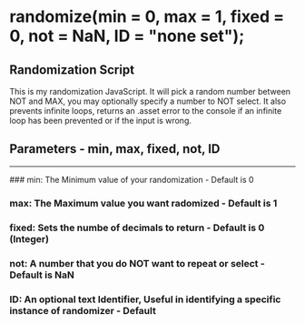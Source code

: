 # randomize(min = 0, max = 1, fixed = 0, not = NaN, ID = "none set");
## Randomization Script

This is my randomization JavaScript. It will pick a random number between NOT and MAX, you may optionally specify a number to NOT select. It also prevents infinite loops, returns an .asset error to the console if an infinite loop has been prevented or if the input is wrong. 

## Parameters - min, max, fixed, not, ID
<hr/>
### min: The Minimum value of your randomization - Default is 0

### max: The Maximum value you want radomized - Default is 1

### fixed: Sets the numbe of decimals to return - Default is 0 (Integer)

### not: A number that you do NOT want to repeat or select - Default is NaN

### ID: An optional text Identifier, Useful in identifying a specific instance of randomizer - Default
